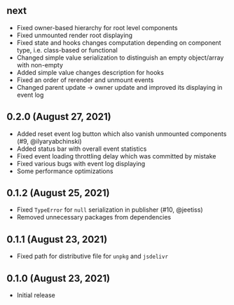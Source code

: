 ## next

- Fixed owner-based hierarchy for root level components
- Fixed unmounted render root displaying
- Fixed state and hooks changes computation depending on component type, i.e. class-based or functional
- Changed simple value serialization to distinguish an empty object/array with non-empty
- Added simple value changes description for hooks
- Fixed an order of rerender and unmount events
- Changed parent update -> owner update and improved its displaying in event log

## 0.2.0 (August 27, 2021)

- Added reset event log button which also vanish unmounted components (#9, @ilyaryabchinski)
- Added status bar with overall event statistics
- Fixed event loading throttling delay which was committed by mistake
- Fixed various bugs with event log displaying
- Some performance optimizations

## 0.1.2 (August 25, 2021)

- Fixed `TypeError` for `null` serialization in publisher (#10, @jeetiss)
- Removed unnecessary packages from dependencies

## 0.1.1 (August 23, 2021)

- Fixed path for distributive file for `unpkg` and `jsdelivr`

## 0.1.0 (August 23, 2021)

- Initial release
